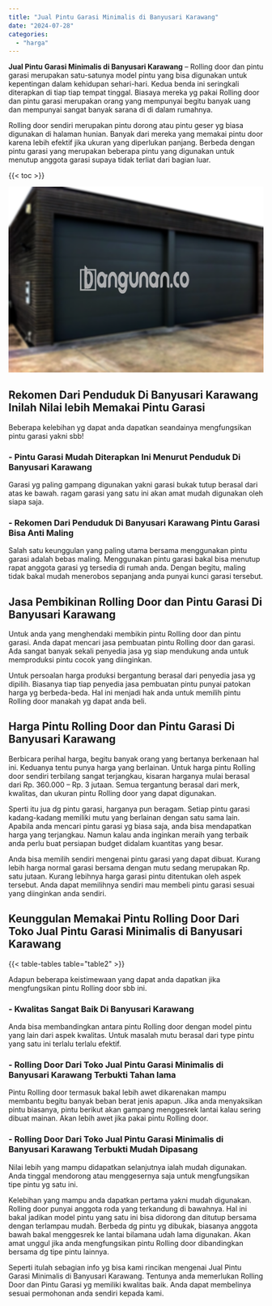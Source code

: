 ```yaml
---
title: "Jual Pintu Garasi Minimalis di Banyusari Karawang"
date: "2024-07-28"
categories: 
  - "harga"
---
```


**Jual Pintu Garasi Minimalis di Banyusari Karawang** – Rolling door dan pintu garasi merupakan satu-satunya model pintu yang bisa digunakan untuk kepentingan dalam kehidupan sehari-hari. Kedua benda ini seringkali diterapkan di tiap tiap tempat tinggal. Biasaya mereka yg pakai Rolling door dan pintu garasi merupakan orang yang mempunyai begitu banyak uang dan mempunyai sangat banyak sarana di di dalam rumahnya.

Rolling door sendiri merupakan pintu dorong atau pintu geser yg biasa digunakan di halaman hunian. Banyak dari mereka yang memakai pintu door karena lebih efektif jika ukuran yang diperlukan panjang. Berbeda dengan pintu garasi yang merupakan beberapa pintu yang digunakan untuk menutup anggota garasi supaya tidak terliat dari bagian luar.

{{< toc >}}

![Jual Pintu Garasi Minimalis di Banyusari Karawang](/images/pintu-garasi-23.png)

## Rekomen Dari Penduduk Di Banyusari Karawang Inilah Nilai lebih Memakai Pintu Garasi

Beberapa kelebihan yg dapat anda dapatkan seandainya mengfungsikan pintu garasi yakni sbb!

### \- Pintu Garasi Mudah Diterapkan Ini Menurut Penduduk Di Banyusari Karawang

Garasi yg paling gampang digunakan yakni garasi bukak tutup berasal dari atas ke bawah. ragam garasi yang satu ini akan amat mudah digunakan oleh siapa saja.

### \- Rekomen Dari Penduduk Di Banyusari Karawang Pintu Garasi Bisa Anti Maling

Salah satu keunggulan yang paling utama bersama menggunakan pintu garasi adalah bebas maling. Menggunakan pintu garasi bakal bisa menutup rapat anggota garasi yg tersedia di rumah anda. Dengan begitu, maling tidak bakal mudah menerobos sepanjang anda punyai kunci garasi tersebut.

## Jasa Pembikinan Rolling Door dan Pintu Garasi Di Banyusari Karawang

Untuk anda yang menghendaki membikin pintu Rolling door dan pintu garasi. Anda dapat mencari jasa pembuatan pintu Rolling door dan garasi. Ada sangat banyak sekali penyedia jasa yg siap mendukung anda untuk memproduksi pintu cocok yang diinginkan.

Untuk persoalan harga produksi bergantung berasal dari penyedia jasa yg dipilih. Biasanya tiap tiap penyedia jasa pembuatan pintu punyai patokan harga yg berbeda-beda. Hal ini menjadi hak anda untuk memilih pintu Rolling door manakah yg dapat anda beli.

## Harga Pintu Rolling Door dan Pintu Garasi Di Banyusari Karawang

Berbicara perihal harga, begitu banyak orang yang bertanya berkenaan hal ini. Keduanya tentu punya harga yang berlainan. Untuk harga pintu Rolling door sendiri terbilang sangat terjangkau, kisaran harganya mulai berasal dari Rp. 360.000 – Rp. 3 jutaan. Semua tergantung berasal dari merk, kwalitas, dan ukuran pintu Rolling door yang dapat digunakan.

Sperti itu jua dg pintu garasi, harganya pun beragam. Setiap pintu garasi kadang-kadang memiliki mutu yang berlainan dengan satu sama lain. Apabila anda mencari pintu garasi yg biasa saja, anda bisa mendapatkan harga yang terjangkau. Namun kalau anda inginkan meraih yang terbaik anda perlu buat persiapan budget didalam kuantitas yang besar.

Anda bisa memilih sendiri mengenai pintu garasi yang dapat dibuat. Kurang lebih harga normal garasi bersama dengan mutu sedang merupakan Rp. satu jutaan. Kurang lebihnya harga garasi pintu ditentukan oleh aspek tersebut. Anda dapat memilihnya sendiri mau membeli pintu garasi sesuai yang diinginkan anda sendiri.

## Keunggulan Memakai Pintu Rolling Door Dari Toko Jual Pintu Garasi Minimalis di Banyusari Karawang

{{< table-tables table="table2" >}}

Adapun beberapa keistimewaan yang dapat anda dapatkan jika mengfungsikan pintu Rolling door sbb ini.

### \- Kwalitas Sangat Baik Di Banyusari Karawang

Anda bisa membandingkan antara pintu Rolling door dengan model pintu yang lain dari aspek kwalitas. Untuk masalah mutu berasal dari type pintu yang satu ini terlalu terlalu efektif.

### \- Rolling Door Dari Toko Jual Pintu Garasi Minimalis di Banyusari Karawang Terbukti Tahan lama

Pintu Rolling door termasuk bakal lebih awet dikarenakan mampu membantu begitu banyak beban berat jenis apapun. Jika anda menyaksikan pintu biasanya, pintu berikut akan gampang menggesrek lantai kalau sering dibuat mainan. Akan lebih awet jika pakai pintu Rolling door.

### \- Rolling Door Dari Toko Jual Pintu Garasi Minimalis di Banyusari Karawang Terbukti Mudah Dipasang

Nilai lebih yang mampu didapatkan selanjutnya ialah mudah digunakan. Anda tinggal mendorong atau menggesernya saja untuk mengfungsikan tipe pintu yg satu ini.

Kelebihan yang mampu anda dapatkan pertama yakni mudah digunakan. Rolling door punyai anggota roda yang terkandung di bawahnya. Hal ini bakal jadikan model pintu yang satu ini bisa didorong dan ditutup bersama dengan terlampau mudah. Berbeda dg pintu yg dibukak, biasanya anggota bawah bakal menggesrek ke lantai bilamana udah lama digunakan. Akan amat unggul jika anda mengfungsikan pintu Rolling door dibandingkan bersama dg tipe pintu lainnya.

Seperti itulah sebagian info yg bisa kami rincikan mengenai Jual Pintu Garasi Minimalis di Banyusari Karawang. Tentunya anda memerlukan Rolling Door dan Pintu Garasi yg memiliki kwalitas baik. Anda dapat membelinya sesuai permohonan anda sendiri kepada kami.
